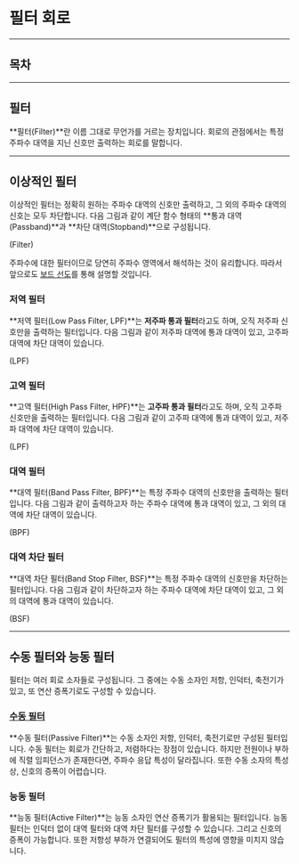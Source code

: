 필터 회로
=

---

## 목차

---

## 필터

**필터(Filter)**란 이름 그대로 무언가를 거르는 장치입니다.
회로의 관점에서는 특정 주파수 대역을 지닌 신호만 출력하는 회로를 말합니다.

---

## 이상적인 필터

이상적인 필터는 정확히 원하는 주파수 대역의 신호만 출력하고, 그 외의 주파수 대역의 신호는 모두 차단합니다.
다음 그림과 같이 계단 함수 형태의 **통과 대역(Passband)**과 **차단 대역(Stopband)**으로 구성됩니다.

(Filter)

주파수에 대한 필터이므로 당연히 주파수 영역에서 해석하는 것이 유리합니다.
따라서 앞으로도 [보드 선도](../ControlEngineering/BodePlot.md)를 통해 설명할 것입니다.

### 저역 필터

**저역 필터(Low Pass Filter, LPF)**는 **저주파 통과 필터**라고도 하며, 오직 저주파 신호만을 출력하는 필터입니다.
다음 그림과 같이 저주파 대역에 통과 대역이 있고, 고주파 대역에 차단 대역이 있습니다.

(LPF)

### 고역 필터

**고역 필터(High Pass Filter, HPF)**는 **고주파 통과 필터**라고도 하며, 오직 고주파 신호만을 출력하는 필터입니다.
다음 그림과 같이 고주파 대역에 통과 대역이 있고, 저주파 대역에 차단 대역이 있습니다.

(LPF)

### 대역 필터

**대역 필터(Band Pass Filter, BPF)**는 특정 주파수 대역의 신호만을 출력하는 필터입니다.
다음 그림과 같이 출력하고자 하는 주파수 대역에 통과 대역이 있고, 그 외의 대역에 차단 대역이 있습니다.

(BPF)

### 대역 차단 필터

**대역 차단 필터(Band Stop Filter, BSF)**는 특정 주파수 대역의 신호만을 차단하는 필터입니다.
다음 그림과 같이 차단하고자 하는 주파수 대역에 차단 대역이 있고, 그 외의 대역에 통과 대역이 있습니다.

(BSF)

---

## 수동 필터와 능동 필터

필터는 여러 회로 소자들로 구성됩니다.
그 중에는 수동 소자인 저항, 인덕터, 축전기가 있고, 또 연산 증폭기로도 구성할 수 있습니다.

### [수동 필터](./PassiveFilter.md)

**수동 필터(Passive Filter)**는 수동 소자인 저항, 인덕터, 축전기로만 구성된 필터입니다.
수동 필터는 회로가 간단하고, 저렴하다는 장점이 있습니다. 하지만 전원이나 부하에 직렬 임피던스가 존재한다면, 주파수 응답 특성이 달라집니다.
또한 수동 소자의 특성상, 신호의 증폭이 어렵습니다.

### 능동 필터

**능동 필터(Active Filter)**는 능동 소자인 연산 증폭기가 활용되는 필터입니다.
능동 필터는 인덕터 없이 대역 필터와 대역 차단 필터를 구성할 수 있습니다.
그리고 신호의 증폭이 가능합니다.
또한 저항성 부하가 연결되어도 필터의 특성에 영향을 미치지 않습니다.
